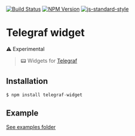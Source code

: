 [![Build Status](https://img.shields.io/travis/telegraf/telegraf-widget.svg?branch=master&style=flat-square)](https://travis-ci.org/telegraf/telegraf-widget)
[![NPM Version](https://img.shields.io/npm/v/telegraf-widget.svg?style=flat-square)](https://www.npmjs.com/package/telegraf-widget)
[![js-standard-style](https://img.shields.io/badge/code%20style-standard-brightgreen.svg?style=flat-square)](http://standardjs.com/)

# Telegraf widget

⚠️ Experimental

> 📟 Widgets for [Telegraf](https://github.com/telegraf/telegraf)

## Installation

```js
$ npm install telegraf-widget
```

## Example

[See examples folder](/examples)
